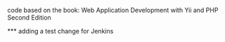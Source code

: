 

code based on the book:
Web Application Development with Yii and PHP Second Edition


*** adding a test change for Jenkins
